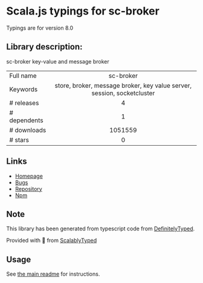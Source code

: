 
# Scala.js typings for sc-broker

Typings are for version 8.0

## Library description:
sc-broker key-value and message broker

|                    |                 |
| ------------------ | :-------------: |
| Full name          | sc-broker |
| Keywords           | store, broker, message broker, key value server, session, socketcluster |
| # releases         | 4 |
| # dependents       | 1 |
| # downloads        | 1051559 |
| # stars            | 0 |

## Links
- [Homepage](https://github.com/SocketCluster/sc-broker#readme)
- [Bugs](https://github.com/SocketCluster/sc-broker/issues)
- [Repository](https://github.com/SocketCluster/sc-broker)
- [Npm](https://www.npmjs.com/package/sc-broker)
    


## Note
This library has been generated from typescript code from [DefinitelyTyped](https://definitelytyped.org).

Provided with :purple_heart: from [ScalablyTyped](https://github.com/oyvindberg/ScalablyTyped)

## Usage
See [the main readme](../../readme.md) for instructions.


